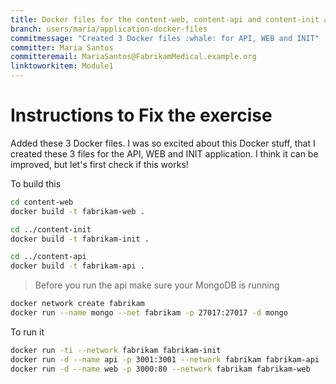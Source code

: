 ```yaml
---
title: Docker files for the content-web, content-api and content-init application
branch: users/maria/application-docker-files
commitmessage: "Created 3 Docker files :whale: for API, WEB and INIT"
committer: Maria Santos
committeremail: MariaSantos@FabrikamMedical.example.org
linktoworkitem: Module1
---
```

# Instructions to Fix the exercise

Added these 3 Docker files. I was so excited about this Docker stuff, that I created these 3 files for the API, WEB and INIT application. I think it can be improved, but let's first check if this works!

To build this

```bash
cd content-web
docker build -t fabrikam-web .

cd ../content-init
docker build -t fabrikam-init .

cd ../content-api
docker build -t fabrikam-api .
```

> Before you run the api make sure your MongoDB is running

```bash
docker network create fabrikam
docker run --name mongo --net fabrikam -p 27017:27017 -d mongo
```

To run it

```bash
docker run -ti --network fabrikam fabrikam-init
docker run -d --name api -p 3001:3001 --network fabrikam fabrikam-api
docker run -d --name web -p 3000:80 --network fabrikam fabrikam-web
```

